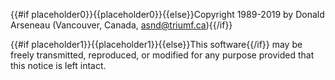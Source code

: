 {{#if placeholder0}}{{placeholder0}}{{else}}Copyright 1989-2019 by Donald Arseneau (Vancouver, Canada, asnd@triumf.ca){{/if}}

{{#if placeholder1}}{{placeholder1}}{{else}}This software{{/if}} may be freely transmitted, reproduced, or modified for any purpose provided that this notice is left intact.